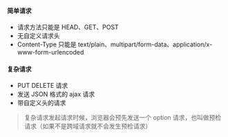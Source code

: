 #### 简单请求
- 请求方法只能是 HEAD、GET、POST
- 无自定义请求头
- Content-Type 只能是 text/plain、multipart/form-data、application/x-www-form-urlencoded

#### 复杂请求
- PUT DELETE 请求
- 发送 JSON 格式的 ajax 请求
- 带自定义头的请求

> 复杂请求发起请求时候，浏览器会预先发送一个 option 请求，也叫做预检请求（如果不是跨域请求就不会发生预检请求）
